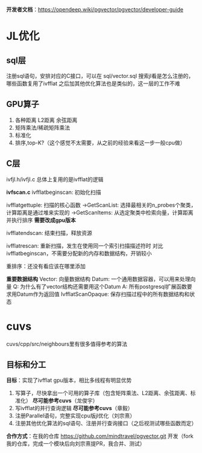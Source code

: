 
**开发者文档**：https://opendeep.wiki/pgvector/pgvector/developer-guide
# JL优化

## sql层
注册sql语句，安排对应的C接口，可以在 sql/vector.sql 搜索jl看是怎么注册的，哪些函数复用了ivfflat
之后加其他优化算法也是类似的，这一层的工作不难

## GPU算子
1. 各种距离 L2距离 余弦距离
2. 矩阵乘法/稀疏矩阵乘法
3. 标准化
4. 排序,top-K?（这个感觉不太需要，从之前的经验来看这一步一般cpu做）

## C层
ivfjl.h/ivfjl.c 总体上复用的是ivfflat的逻辑

**ivfscan.c**
ivfflatbeginscan: 初始化扫描

ivfflatgettuple: 扫描的核心函数
    ->GetScanList: 选择最相关的n_probes个聚类，计算距离是通过堆来实现的
    ->GetScanItems: 从选定聚类中检索向量，计算距离并执行排序 **需要改成gpu版本**

ivfflatendscan: 结束扫描，释放资源

ivfflatrescan: 重新扫描，发生在使用同一个索引扫描描述符时
    对比ivfflatbeginscan，不需要分配新的内存和数据结构，开销较小

重排序：还没有看应该在哪里添加

**重要数据结构**
Vector: 向量数据结构
Datum: 一个通用数据容器，可以用来处理向量
    Q: 为什么有了vector结构还需要用这个Datum
    A: 所有postgresql扩展函数要求用Datum作为返回值
IvfflatScanOpaque: 保存扫描过程中的所有数据结构和状态

# cuvs
cuvs/cpp/src/neighbours里有很多值得参考的算法

## 目标和分工
**目标**：实现了ivfflat gpu版本，相比多线程有明显优势
1. 写算子，尽快拿出一个可用的算子库（包含矩阵乘法、L2距离、余弦距离、标准化） **尽可能参考cuvs**（龙俊宇）
2. 写ivfflat的并行查询逻辑 **尽可能参考cuvs**（章毅）
3. 注册Parallel语句，完整实现cpu版jl优化（刘宗熹）
4. 注册其他优化算法的sql语句、注册并行查询接口（之后视测试哪些函数而定）

**合作方式**：在我的仓库 https://github.com/mindtravel/pgvector.git 开发（fork我的仓库，完成一个模块后向刘宗熹提PR，我合并、测试）
